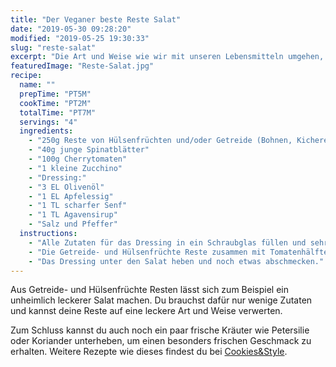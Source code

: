 ```yaml
---
title: "Der Veganer beste Reste Salat"
date: "2019-05-30 09:28:20"
modified: "2019-05-25 19:30:33"
slug: "reste-salat"
excerpt: "Die Art und Weise wie wir mit unseren Lebensmitteln umgehen, hat sich in den letzten Jahren drastisch geändert - zum Glück! Wurde früher häufig viel verschwendet, sind wir heutzutage darauf bedacht Reste sinnvoll zu verwerten und sogar noch eigene Gerichte daraus zu zaubern. "
featuredImage: "Reste-Salat.jpg"
recipe:
  name: ""
  prepTime: "PT5M"
  cookTime: "PT2M"
  totalTime: "PT7M"
  servings: "4"
  ingredients:
    - "250g Reste von Hülsenfrüchten und/oder Getreide (Bohnen, Kichererbsen, Quinoa, Reis, Linsen, CousCous)"
    - "40g junge Spinatblätter"
    - "100g Cherrytomaten"
    - "1 kleine Zucchino"
    - "Dressing:"
    - "3 EL Olivenöl"
    - "1 EL Apfelessig"
    - "1 TL scharfer Senf"
    - "1 TL Agavensirup"
    - "Salz und Pfeffer"
  instructions:
    - "Alle Zutaten für das Dressing in ein Schraubglas füllen und sehr gut durchshaken."
    - "Die Getreide- und Hülsenfrüchte Reste zusammen mit Tomatenhälften, Zucchinistücken und Jungspinat in eine große Schüssel geben."
    - "Das Dressing unter den Salat heben und noch etwas abschmecken."
---
```


Aus Getreide- und Hülsenfrüchte Resten lässt sich zum Beispiel ein unheimlich leckerer Salat machen. Du brauchst dafür nur wenige Zutaten und kannst deine Reste auf eine leckere Art und Weise verwerten.

Zum Schluss kannst du auch noch ein paar frische Kräuter wie Petersilie oder Koriander unterheben, um einen besonders frischen Geschmack zu erhalten. Weitere Rezepte wie dieses findest du bei [Cookies&Style](https://cookiesandstyle.at).